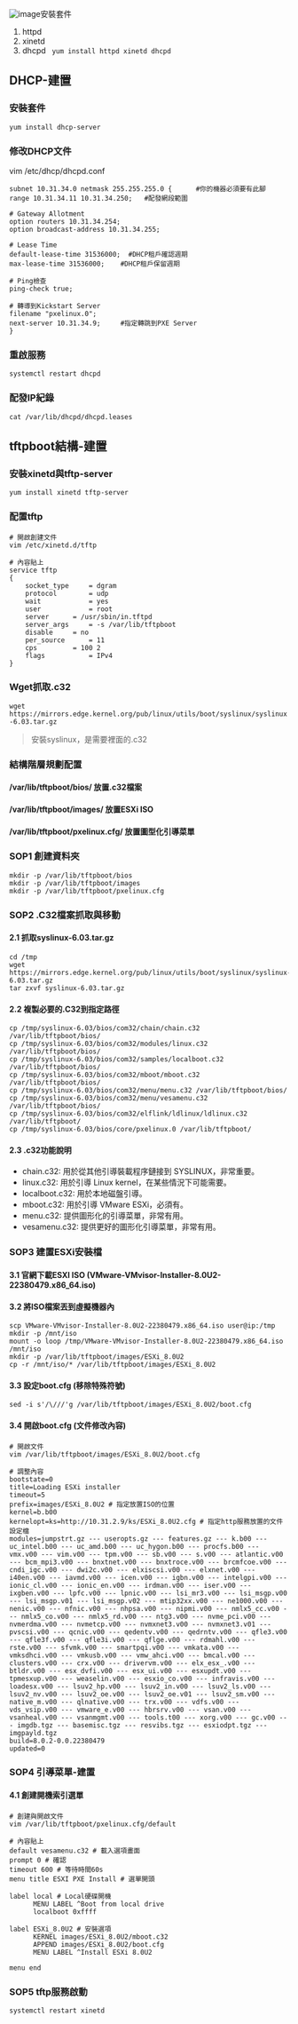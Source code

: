 ![image](https://github.com/Jerrychanglab/ESXi-Kickstart-Deploy/assets/39659664/d31f729f-9ec0-4106-abc8-2cd30c62118d)安裝套件
1. httpd
2. xinetd
3. dhcpd
``` yum install httpd xinetd dhcpd```

## DHCP-建置
### 安裝套件
```yum install dhcp-server```
### 修改DHCP文件
vim /etc/dhcp/dhcpd.conf
```
subnet 10.31.34.0 netmask 255.255.255.0 {      #你的機器必須要有此腳
range 10.31.34.11 10.31.34.250;   #配發網段範圍

# Gateway Allotment
option routers 10.31.34.254; 
option broadcast-address 10.31.34.255;  

# Lease Time
default-lease-time 31536000;  #DHCP租戶確認週期
max-lease-time 31536000;    #DHCP租戶保留週期

# Ping檢查
ping-check true;

# 轉導到Kickstart Server
filename "pxelinux.0";
next-server 10.31.34.9;     #指定轉跳到PXE Server
}
```
### 重啟服務
```systemctl restart dhcpd```
### 配發IP紀錄
```cat /var/lib/dhcpd/dhcpd.leases```

## tftpboot結構-建置
### 安裝xinetd與tftp-server
```yum install xinetd tftp-server```
### 配置tftp
```
# 開啟創建文件
vim /etc/xinetd.d/tftp

# 內容貼上
service tftp
{
	socket_type		= dgram
	protocol		= udp
	wait			= yes
	user			= root
	server		= /usr/sbin/in.tftpd
	server_args		= -s /var/lib/tftpboot
	disable		= no
	per_source		= 11
	cps			= 100 2
	flags			= IPv4
}
```
### Wget抓取.c32
```wget https://mirrors.edge.kernel.org/pub/linux/utils/boot/syslinux/syslinux-6.03.tar.gz```
> 安裝syslinux，是需要裡面的.c32
### 結構階層規劃配置
#### /var/lib/tftpboot/bios/ 放置.c32檔案
#### /var/lib/tftpboot/images/ 放置ESXi ISO
#### /var/lib/tftpboot/pxelinux.cfg/ 放置圖型化引導菜單
### SOP1 創建資料夾
```
mkdir -p /var/lib/tftpboot/bios
mkdir -p /var/lib/tftpboot/images
mkdir -p /var/lib/tftpboot/pxelinux.cfg
```
### SOP2 .C32檔案抓取與移動
#### 2.1 抓取syslinux-6.03.tar.gz
```
cd /tmp
wget https://mirrors.edge.kernel.org/pub/linux/utils/boot/syslinux/syslinux-6.03.tar.gz
tar zxvf syslinux-6.03.tar.gz
```
#### 2.2 複製必要的.C32到指定路徑
```
cp /tmp/syslinux-6.03/bios/com32/chain/chain.c32 /var/lib/tftpboot/bios/
cp /tmp/syslinux-6.03/bios/com32/modules/linux.c32 /var/lib/tftpboot/bios/
cp /tmp/syslinux-6.03/bios/com32/samples/localboot.c32 /var/lib/tftpboot/bios/
cp /tmp/syslinux-6.03/bios/com32/mboot/mboot.c32 /var/lib/tftpboot/bios/
cp /tmp/syslinux-6.03/bios/com32/menu/menu.c32 /var/lib/tftpboot/bios/
cp /tmp/syslinux-6.03/bios/com32/menu/vesamenu.c32 /var/lib/tftpboot/bios/
cp /tmp/syslinux-6.03/bios/com32/elflink/ldlinux/ldlinux.c32 /var/lib/tftpboot/
cp /tmp/syslinux-6.03/bios/core/pxelinux.0 /var/lib/tftpboot/
```
#### 2.3 .c32功能說明
- chain.c32: 用於從其他引導裝載程序鏈接到 SYSLINUX，非常重要。
- linux.c32: 用於引導 Linux kernel，在某些情況下可能需要。
- localboot.c32: 用於本地磁盤引導。
- mboot.c32: 用於引導 VMware ESXi，必須有。
- menu.c32: 提供圖形化的引導菜單，非常有用。
- vesamenu.c32: 提供更好的圖形化引導菜單，非常有用。
### SOP3 建置ESXi安裝檔
#### 3.1 官網下載ESXI ISO (VMware-VMvisor-Installer-8.0U2-22380479.x86_64.iso)
#### 3.2 將ISO檔案丟到虛擬機器內
```
scp VMware-VMvisor-Installer-8.0U2-22380479.x86_64.iso user@ip:/tmp
mkdir -p /mnt/iso
mount -o loop /tmp/VMware-VMvisor-Installer-8.0U2-22380479.x86_64.iso /mnt/iso
mkdir -p /var/lib/tftpboot/images/ESXi_8.0U2
cp -r /mnt/iso/* /var/lib/tftpboot/images/ESXi_8.0U2
```
#### 3.3 設定boot.cfg (移除特殊符號)
```
sed -i s'/\///'g /var/lib/tftpboot/images/ESXi_8.0U2/boot.cfg
```
#### 3.4 開啟boot.cfg (文件修改內容)
```
# 開啟文件
vim /var/lib/tftpboot/images/ESXi_8.0U2/boot.cfg

# 調整內容
bootstate=0 
title=Loading ESXi installer
timeout=5
prefix=images/ESXi_8.0U2 # 指定放置ISO的位置
kernel=b.b00
kernelopt=ks=http://10.31.2.9/ks/ESXi_8.0U2.cfg # 指定http服務放置的文件設定檔
modules=jumpstrt.gz --- useropts.gz --- features.gz --- k.b00 --- uc_intel.b00 --- uc_amd.b00 --- uc_hygon.b00 --- procfs.b00 --- vmx.v00 --- vim.v00 --- tpm.v00 --- sb.v00 --- s.v00 --- atlantic.v00 --- bcm_mpi3.v00 --- bnxtnet.v00 --- bnxtroce.v00 --- brcmfcoe.v00 --- cndi_igc.v00 --- dwi2c.v00 --- elxiscsi.v00 --- elxnet.v00 --- i40en.v00 --- iavmd.v00 --- icen.v00 --- igbn.v00 --- intelgpi.v00 --- ionic_cl.v00 --- ionic_en.v00 --- irdman.v00 --- iser.v00 --- ixgben.v00 --- lpfc.v00 --- lpnic.v00 --- lsi_mr3.v00 --- lsi_msgp.v00 --- lsi_msgp.v01 --- lsi_msgp.v02 --- mtip32xx.v00 --- ne1000.v00 --- nenic.v00 --- nfnic.v00 --- nhpsa.v00 --- nipmi.v00 --- nmlx5_cc.v00 --- nmlx5_co.v00 --- nmlx5_rd.v00 --- ntg3.v00 --- nvme_pci.v00 --- nvmerdma.v00 --- nvmetcp.v00 --- nvmxnet3.v00 --- nvmxnet3.v01 --- pvscsi.v00 --- qcnic.v00 --- qedentv.v00 --- qedrntv.v00 --- qfle3.v00 --- qfle3f.v00 --- qfle3i.v00 --- qflge.v00 --- rdmahl.v00 --- rste.v00 --- sfvmk.v00 --- smartpqi.v00 --- vmkata.v00 --- vmksdhci.v00 --- vmkusb.v00 --- vmw_ahci.v00 --- bmcal.v00 --- clusters.v00 --- crx.v00 --- drivervm.v00 --- elx_esx_.v00 --- btldr.v00 --- esx_dvfi.v00 --- esx_ui.v00 --- esxupdt.v00 --- tpmesxup.v00 --- weaselin.v00 --- esxio_co.v00 --- infravis.v00 --- loadesx.v00 --- lsuv2_hp.v00 --- lsuv2_in.v00 --- lsuv2_ls.v00 --- lsuv2_nv.v00 --- lsuv2_oe.v00 --- lsuv2_oe.v01 --- lsuv2_sm.v00 --- native_m.v00 --- qlnative.v00 --- trx.v00 --- vdfs.v00 --- vds_vsip.v00 --- vmware_e.v00 --- hbrsrv.v00 --- vsan.v00 --- vsanheal.v00 --- vsanmgmt.v00 --- tools.t00 --- xorg.v00 --- gc.v00 --- imgdb.tgz --- basemisc.tgz --- resvibs.tgz --- esxiodpt.tgz --- imgpayld.tgz
build=8.0.2-0.0.22380479
updated=0
```
### SOP4 引導菜單-建置
#### 4.1 創建開機索引選單
```
# 創建與開啟文件
vim /var/lib/tftpboot/pxelinux.cfg/default

# 內容貼上
default vesamenu.c32 # 載入選項畫面
prompt 0 # 確認
timeout 600 # 等待時間60s
menu title ESXI PXE Install # 選單開頭

label local # Local硬碟開機
      MENU LABEL ^Boot from local drive
      localboot 0xffff

label ESXi_8.0U2 # 安裝選項
      KERNEL images/ESXi_8.0U2/mboot.c32
      APPEND images/ESXi_8.0U2/boot.cfg
      MENU LABEL ^Install ESXi 8.0U2

menu end

```
### SOP5 tftp服務啟動
```systemctl restart xinetd```
